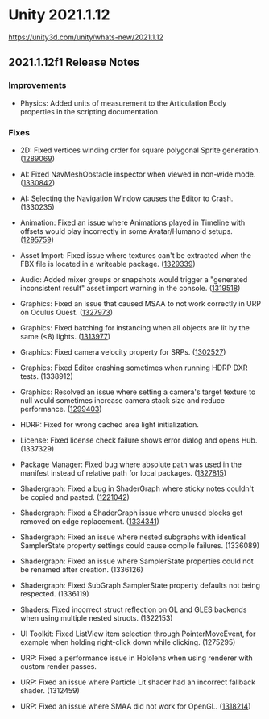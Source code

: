 # Unity 2021.1.12
https://unity3d.com/unity/whats-new/2021.1.12

## 2021.1.12f1 Release Notes


### Improvements
<ul>
<li>Physics: Added units of measurement to the Articulation Body properties in the scripting documentation.</li>
</ul>

### Fixes
<ul>
<li><p>2D: Fixed vertices winding order for square polygonal Sprite generation. (<a href="https://issuetracker.unity3d.com/issues/the-square-sprite-is-facing-the-opposite-direction-when-a-standard-material-is-applied-to-it">1289069</a>)</p></li>
<li><p>AI: Fixed NavMeshObstacle inspector when viewed in non-wide mode. (<a href="https://issuetracker.unity3d.com/issues/labels-overlap-in-navmeshobstacle-inspector-when-shape-is-set-to-box-and-inspectors-width-is-small">1330842</a>)</p></li>
<li><p>AI: Selecting the Navigation Window causes the Editor to Crash. (1330235)</p></li>
<li><p>Animation: Fixed an issue where Animations played in Timeline with offsets would play incorrectly in some Avatar/Humanoid setups. (<a href="https://issuetracker.unity3d.com/issues/gameobject-position-changes-during-transitions-in-timeline-preview">1295759</a>)</p></li>
<li><p>Asset Import: Fixed issue where textures can't be extracted when the FBX file is located in a writeable package. (<a href="https://issuetracker.unity3d.com/issues/textures-are-not-extracted-with-extract-textures-button-when-trying-to-extract-in-the-packages-folder">1329339</a>)</p></li>
<li><p>Audio: Added mixer groups or snapshots would trigger a "generated inconsistent result" asset import warning in the console. (<a href="https://issuetracker.unity3d.com/issues/audio-inconsistent-result-for-asset-warning-appears-on-adding-creating-new-groups-or-snapshots">1319518</a>)</p></li>
<li><p>Graphics: Fixed an issue that caused MSAA to not work correctly in URP on Oculus Quest. (<a href="https://issuetracker.unity3d.com/issues/xr-urp-quest-msaa-doesnt-get-applied-when-using-opaque-textures">1327973</a>)</p></li>
<li><p>Graphics: Fixed batching for instancing when all objects are lit by the same (&lt;8) lights. (<a href="https://issuetracker.unity3d.com/issues/xr-quest-urp-increasing-the-amount-of-real-time-lights-breaks-gpu-instancing">1313977</a>)</p></li>
<li><p>Graphics: Fixed camera velocity property for SRPs. (<a href="https://issuetracker.unity3d.com/issues/urp-particles-are-not-stretched-according-relative-to-camera-when-particle-system-render-mode-is-set-to-stretched-billboard">1302527</a>)</p></li>
<li><p>Graphics: Fixed Editor crashing sometimes when running HDRP DXR tests. (1338912)</p></li>
<li><p>Graphics: Resolved an issue where setting a camera's target texture to null would sometimes increase camera stack size and reduce performance. (<a href="https://issuetracker.unity3d.com/issues/setting-camera-dot-targettexture-equals-null-increases-camerastack-stackcount">1299403</a>)</p></li>
<li><p>HDRP: Fixed for wrong cached area light initialization.</p></li>
<li><p>License: Fixed license check failure shows error dialog and opens Hub. (1337329)</p></li>
<li><p>Package Manager: Fixed bug where absolute path was used in the manifest instead of relative path for local packages. (<a href="https://issuetracker.unity3d.com/issues/absolute-paths-are-being-set-for-external-packages-added-via-tarball">1327815</a>)</p></li>
<li><p>Shadergraph: Fixed a bug in ShaderGraph where sticky notes couldn't be copied and pasted. (<a href="https://issuetracker.unity3d.com/issues/shader-graph-sticky-notes-can-not-be-copied-and-pasted">1221042</a>)</p></li>
<li><p>Shadergraph: Fixed a ShaderGraph issue where unused blocks get removed on edge replacement. (<a href="https://issuetracker.unity3d.com/issues/node-in-the-block-node-is-deleted-when-reconnecting-a-node-to-it-while-automatically-add-or-remove-blocks-is-enabled">1334341</a>)</p></li>
<li><p>Shadergraph: Fixed an issue where nested subgraphs with identical SamplerState property settings could cause compile failures. (1336089)</p></li>
<li><p>Shadergraph: Fixed an issue where SamplerState properties could not be renamed after creation. (1336126)</p></li>
<li><p>Shadergraph: Fixed SubGraph SamplerState property defaults not being respected. (1336119)</p></li>
<li><p>Shaders: Fixed incorrect struct reflection on GL and GLES backends when using multiple nested structs. (1322153)</p></li>
<li><p>UI Toolkit: Fixed ListView item selection through PointerMoveEvent, for example when holding right-click down while clicking. (1275295)</p></li>
<li><p>URP: Fixed a performance issue in Hololens when using renderer with custom render passes.</p></li>
<li><p>URP: Fixed an issue where Particle Lit shader had an incorrect fallback shader. (1312459)</p></li>
<li><p>URP: Fixed an issue where SMAA did not work for OpenGL. (<a href="https://issuetracker.unity3d.com/issues/urp-there-is-no-effect-when-using-smaa-in-urp-with-opengles-api">1318214</a>)</p></li>
</ul>
